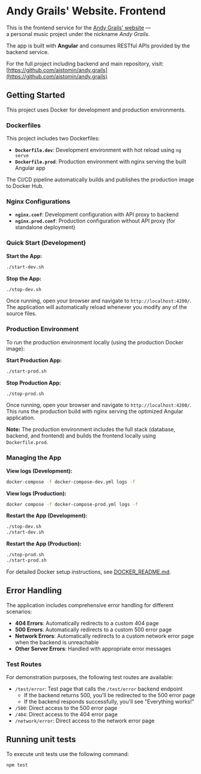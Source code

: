 # Andy Grails' Website. Frontend

This is the frontend service for the [Andy Grails' website](https://andy-grails.de/) —  
a personal music project under the nickname _Andy Grails_.

The app is built with **Angular** and consumes RESTful APIs provided by the backend service.

For the full project including backend and main repository, visit:  
[https://github.com/aistomin/andy.grails](https://github.com/aistomin/andy.grails)

## Getting Started

This project uses Docker for development and production environments.

### Dockerfiles

This project includes two Dockerfiles:

- **`Dockerfile.dev`**: Development environment with hot reload using `ng serve`
- **`Dockerfile.prod`**: Production environment with nginx serving the built Angular app

The CI/CD pipeline automatically builds and publishes the production image to Docker Hub.

### Nginx Configurations

- **`nginx.conf`**: Development configuration with API proxy to backend
- **`nginx.prod.conf`**: Production configuration without API proxy (for standalone deployment)

### Quick Start (Development)

**Start the App:**

```bash
./start-dev.sh
```

**Stop the App:**

```bash
./stop-dev.sh
```

Once running, open your browser and navigate to `http://localhost:4200/`. The application will automatically reload whenever you modify any of the source files.

### Production Environment

To run the production environment locally (using the production Docker image):

**Start Production App:**

```bash
./start-prod.sh
```

**Stop Production App:**

```bash
./stop-prod.sh
```

Once running, open your browser and navigate to `http://localhost:4200/`. This runs the production build with nginx serving the optimized Angular application.

**Note:** The production environment includes the full stack (database, backend, and frontend) and builds the frontend locally using `Dockerfile.prod`.

### Managing the App

**View logs (Development):**

```bash
docker-compose -f docker-compose-dev.yml logs -f
```

**View logs (Production):**

```bash
docker compose -f docker-compose-prod.yml logs -f
```

**Restart the App (Development):**

```bash
./stop-dev.sh
./start-dev.sh
```

**Restart the App (Production):**

```bash
./stop-prod.sh
./start-prod.sh
```

For detailed Docker setup instructions, see [DOCKER_README.md](DOCKER_README.md).

## Error Handling

The application includes comprehensive error handling for different scenarios:

- **404 Errors**: Automatically redirects to a custom 404 page
- **500 Errors**: Automatically redirects to a custom 500 error page
- **Network Errors**: Automatically redirects to a custom network error page when the backend is unreachable
- **Other Server Errors**: Handled with appropriate error messages

### Test Routes

For demonstration purposes, the following test routes are available:

- `/test/error`: Test page that calls the `/test/error` backend endpoint
  - If the backend returns 500, you'll be redirected to the 500 error page
  - If the backend responds successfully, you'll see "Everything works!"
- `/500`: Direct access to the 500 error page
- `/404`: Direct access to the 404 error page
- `/network/error`: Direct access to the network error page

## Running unit tests

To execute unit tests use the following command:

```bash
npm test
```
